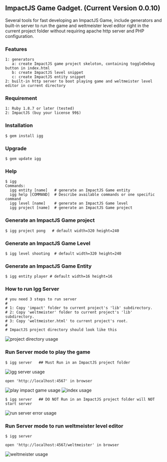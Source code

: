 ## ImpactJS Game Gadget. (Current Version 0.0.10)

Several tools for fast developing an ImpactJS Game, include generators and built-in server to run the game and weltmeister level editor right in the current project folder without requiring apache http server and PHP configuration.

### Features

    1: generators 
       a: create ImpactJS game project skeloton, containing toggleDebug button in index.html
       b: create ImpactJS level snippet
       c: create ImpactJS entity snippet
    2: built-in http server to boot playing game and weltmeister level editor in current directory

### Requirement

    1: Ruby 1.8.7 or later (tested)
    2: ImpactJS (buy your license 99$)

### Installation

    $ gem install igg 

### Upgrade

    $ gem update igg     

### Help

    $ igg 
	Commands:
	  igg entity [name]   # generate an ImpactJS Game entity
	  igg help [COMMAND]  # Describe available commands or one specific command
	  igg level [name]    # generate an ImpactJS Game level
	  igg project [name]  # generate an ImpactJS Game project

### Generate an ImpactJS Game project

    $ igg project pong   # default width=320 height=240   

### Generate an ImpactJS Game Level

    $ igg level shooting  # default width=320 height=240  

### Generate an ImpactJS Game Entity

    $ igg entity player # default width=16 height=16 

### How to run Igg Server

    # you need 3 steps to run server
    #
    # 1: Copy 'impact' folder to current project's 'lib' subdirectory.  
    # 2: Copy 'weltmeister' folder to current project's 'lib' subdirectory. 
    # 3: Copy 'weltmeister.html' to current project's root. 
    #
    # ImpactJS project directory should look like this    
![project directory usage](https://raw.github.com/eiffelqiu/igg/master/doc/screen6.png)   


### Run Server mode to play the game

    $ igg server   ## Must Run in an ImpactJS project folder

![igg server usage](https://raw.github.com/eiffelqiu/igg/master/doc/screen1.png)

	open 'http://localhost:4567' in browser

![play impact game usage](https://raw.github.com/eiffelqiu/igg/master/doc/screen3.png)
![index usage](https://raw.github.com/eiffelqiu/igg/master/doc/screen5.png)

	$ igg server   ## DO NOT Run in an ImpactJS project folder will NOT start server

![run server error usage](https://raw.github.com/eiffelqiu/igg/master/doc/screen4.png)

### Run Server mode to run weltmeister level editor

    $ igg server 

    open 'http://localhost:4567/weltmeister' in browser

![weltmeister usage](https://raw.github.com/eiffelqiu/igg/master/doc/screen2.png)    

